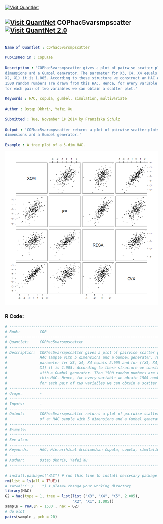 
[<img src="https://github.com/QuantLet/Styleguide-and-FAQ/blob/master/pictures/banner.png" width="880" alt="Visit QuantNet">](http://quantlet.de/index.php?p=info)

## [<img src="https://github.com/QuantLet/Styleguide-and-Validation-procedure/blob/master/pictures/qloqo.png" alt="Visit QuantNet">](http://quantlet.de/) **COPhac5varsmpscatter** [<img src="https://github.com/QuantLet/Styleguide-and-Validation-procedure/blob/master/pictures/QN2.png" width="60" alt="Visit QuantNet 2.0">](http://quantlet.de/d3/ia)

```yaml

Name of Quantlet : COPhac5varsmpscatter

Published in : Copulae

Description : 'COPhac5varsmpscatter gives a plot of pairwise scatter plot of an HAC sample with 5
dimensions and a Gumbel generator. The parameter for X3, X4, X4 equals 2.005 and for ((X3, X4, X5),
X2, X1) it is 1.005. According to these structure we construct an HAC with a Gumbel generator. Then
1500 random numbers are drawn from this HAC. Hence, for every variable we obtain 1500 numbers. Then
for each pair of two variables we can obtain a scatter plot.'

Keywords : HAC, copula, gumbel, simulation, multivariate

Author : Ostap Okhrin, Yafei Xu

Submitted : Tue, November 18 2014 by Franziska Schulz

Output : 'COPhac5varsmpscatter returns a plot of pairwise scatter plots of an HAC sample with 5
dimensions and a Gumbel generator.'

Example : A tree plot of a 5-dim HAC.

```

![Picture1](COPhac5varsmpscatter.png)


### R Code:
```r
# ------------------------------------------------------------------------------
# Book:         COP
# ------------------------------------------------------------------------------
# Quantlet:     COPhac5varsmpscatter
# ------------------------------------------------------------------------------
# Description:  COPhac5varsmpscatter gives a plot of pairwise scatter plot of an 
#               HAC sample with 5 dimensions and a Gumbel generator. The 
#               parameter for X3, X4, X4 equals 2.005 and for ((X3, X4, X5), X2,
#               X1) it is 1.005. According to these structure we construct an HAC
#               with a Gumbel generator. Then 1500 random numbers are drawn from
#               this HAC. Hence, for every variable we obtain 1500 numbers. Then
#               for each pair of two variables we can obtain a scatter plot. 
# ------------------------------------------------------------------------------
# Usage:        -
# ------------------------------------------------------------------------------
# Inputs:       -
# ------------------------------------------------------------------------------
# Output:       COPhac5varsmpscatter returns a plot of pairwise scatter plots
#               of an HAC sample with 5 dimensions and a Gumbel generator.         
# ------------------------------------------------------------------------------
# Example:                    
# ------------------------------------------------------------------------------
# See also:     -
# ------------------------------------------------------------------------------
# Keywords:     HAC, Hierarchical Archimedean Copula, copula, simulation, Gumbel
# ------------------------------------------------------------------------------
# Author:       Ostap Okhrin, Yafei Xu
# ------------------------------------------------------------------------------

# install.packages("HAC") # run this line to install neccesary package
rm(list = ls(all = TRUE))
# setwd("C: / ...") # please change your working directory
library(HAC)
G2 = hac(type = 1, tree = list(list ("X3", "X4", "X5", 2.005),
                               "X2", "X1", 1.005))
sample = rHAC(n = 1500 , hac = G2)
# do plot
pairs(sample , pch = 20)
```
